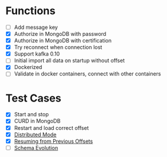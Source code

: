 # Functions
* [ ] Add message key
* [x] Authorize in MongoDB with password
* [x] Authorize in MongoDB with certification
* [x] Try reconnect when connection lost
* [x] Support kafka 0.10
* [ ] Initial import all data on startup without offset
* [x] Dockerized
* [ ] Validate in docker containers, connect with other containers

# Test Cases
* [x] Start and stop
* [x] CURD in MongoDB
* [x] Restart and load correct offset
* [x] [Distributed Mode](http://docs.confluent.io/3.0.0/connect/userguide.html#distributed-mode)
* [x] [Resuming from Previous Offsets](http://docs.confluent.io/3.0.0/connect/devguide.html#resuming-from-previous-offsets)
* [ ] [Schema Evolution](http://docs.confluent.io/3.0.0/connect/devguide.html#schema-evolution)